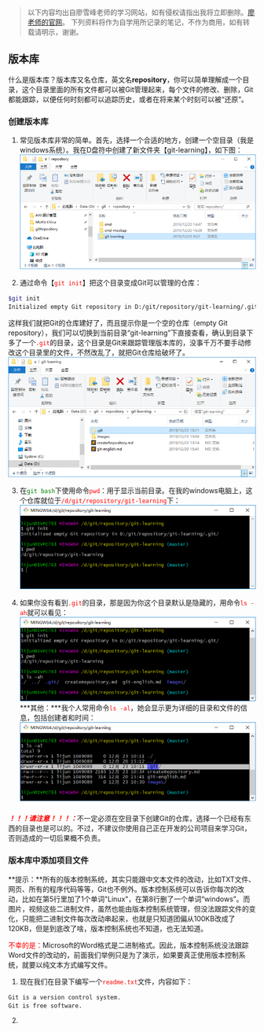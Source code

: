 >以下内容均出自廖雪峰老师的学习网站，如有侵权请指出我将立即删除。[廖老师的官网](https://www.liaoxuefeng.com/)。
>下列资料将作为自学用所记录的笔记，不作为商用，如有转载请明示，谢谢。   

## 版本库
什么是版本库？版本库又名仓库，英文名**repository**，你可以简单理解成一个目录，这个目录里面的所有文件都可以被Git管理起来，每个文件的修改、删除，Git都能跟踪，以便任何时刻都可以追踪历史，或者在将来某个时刻可以被“还原”。   

### 创建版本库
1. 常见版本库非常的简单。首先，选择一个合适的地方，创建一个空目录（我是windows系统）。我在D盘符中创建了新文件夹【git-learning】，如下图：   
![创建git仓库用文件夹](images/repositoryPath.png)      

2. 通过命令【<font color="red">`git init`</font>】把这个目录变成Git可以管理的仓库：
```bash
$git init
Initialized empty Git repository in D:/git/repository/git-learning/.git/
```
这样我们就把Git的仓库建好了，而且提示你是一个空的仓库（empty Git repository），我们可以切换到当前目录“git-learning”下直接查看，确认到目录下多了一个<font color="red">`.git`</font>的目录，这个目录是Git来跟踪管理版本库的，没事千万不要手动修改这个目录里的文件，不然改乱了，就把Git仓库给破坏了。   
![git管理路径](images/gitManagedPath.png)      

3. 在<font color="green">`git bash`</font>下使用命令<font color=red>`pwd`</font>：用于显示当前目录。在我的windows电脑上，这个仓库就位于<font color="red">`/d/git/repository/git-learning`</font>下：   
![pwd命令](images/pwd.png)   

4. 如果你没有看到<font color="red">`.git`</font>的目录，那是因为你这个目录默认是隐藏的，用命令<font color="red">`ls -ah`</font>就可以看见：   
![ls -ah](images/lsah.png)   
***其他：***我个人常用命令<font color="red">`ls -al`</font>，她会显示更为详细的目录和文件的信息，包括创建者和时间：   
![ls -al](images/lsal.png)   

<font color="red">***！！！请注意！！！：***</font>不一定必须在空目录下创建Git的仓库，选择一个已经有东西的目录也是可以的。不过，不建议你使用自己正在开发的公司项目来学习Git，否则造成的一切后果概不负责。   

### 版本库中添加项目文件
**提示：**所有的版本控制系统，其实只能跟中文本文件的改动，比如TXT文件、网页、所有的程序代码等等，Git也不例外。版本控制系统可以告诉你每次的改动，比如在第5行里加了1个单词"Linux"，在第8行删了一个单词“windows”。而图片，视频这些二进制文件，虽然也能由版本控制系统管理，但没法跟踪文件的变化，只能把二进制文件每次改动串起来，也就是只知道团偏从100KB改成了120KB，但是到底改了啥，版本控制系统也不知道，也无法知道。      

<font color="red">不幸的是：</font>Microsoft的Word格式是二进制格式。因此，版本控制系统没法跟踪Word文件的改动的，前面我们举例只是为了演示，如果要真正使用版本控制系统，就要以纯文本方式编写文件。      

1. 现在我们在目录下编写一个<font color="red">`readme.txt`</font>文件，内容如下：   
```bash
Git is a version control system.
Git is free software.
```
2. 